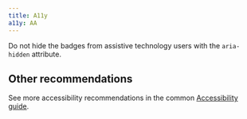 ```yaml
---
title: A11y
a11y: AA
---
```


Do not hide the badges from assistive technology users with the `aria-hidden` attribute.

## Other recommendations

See more accessibility recommendations in the common [Accessibility guide](/core-principles/a11y/).
